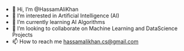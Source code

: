 - 👋 Hi, I’m @HassamAliKhan
- 👀 I’m interested in Artificial Intelligence (AI)
- 🌱 I’m currently learning AI Algorithms
- 💞️ I’m looking to collaborate on Machine Learning and DataScience Projects
- 📫 How to reach me hassamalikhan.cs@gmail.com

<!---
HassamAliKhan/HassamAliKhan is a ✨ special ✨ repository because its `README.md` (this file) appears on your GitHub profile.
You can click the Preview link to take a look at your changes.
--->
